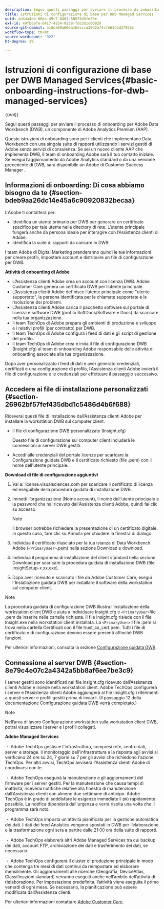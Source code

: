 ```yaml
---
description: Segui questi passaggi per avviare il processo di onboarding per Adobe Data Workbench (DWB), un componente di Adobe Analytics Premium (AAP).
title: Istruzioni di configurazione di base per DWB Managed Services
uuid: ad44a4eb-00ea-49c7-8401-58976d8fe39e
exl-id: 49fb6afe-b417-4554-9238-fd6381c00029
source-git-commit: b1dda69a606a16dccca30d2a74c7e63dbd27936c
workflow-type: tm+mt
source-wordcount: '922'
ht-degree: 2%

---
```


# Istruzioni di configurazione di base per DWB Managed Services{#basic-onboarding-instructions-for-dwb-managed-services}

{{eol}}

Segui questi passaggi per avviare il processo di onboarding per Adobe Data Workbench (DWB), un componente di Adobe Analytics Premium (AAP).

Queste istruzioni di onboarding sono per i clienti che implementano Data Workbench con una singola suite di rapporti utilizzando i servizi gestiti di Adobe senza servizi di consulenza. Se sei un nuovo cliente AAP che implementa DWB, il team di onboarding Adobe sarà il tuo contatto iniziale. Se esegui l’aggiornamento da Adobe Analytics standard o da una versione precedente di DWB, sarà disponibile un Adobe di Customer Success Manager .

## Informazioni di onboarding: Di cosa abbiamo bisogno da te {#section-bdeb9aa26dc14e45a6c90920832becaa}

L’Adobe ti contatterà per:

* Identifica un utente primario per DWB per generare un certificato specifico per tale utente nella directory di rete. L’utente principale fungerà anche da persona ideale per interagire con l’Assistenza clienti di Adobe.
* Identifica la suite di rapporti da caricare in DWB.

I team Adobe di Digital Marketing prenderanno quindi le tue informazioni per creare profili, impostare account e distribuire un file di configurazione per DWB.

**Attività di onboarding di Adobe**

* L’Assistenza clienti Adobe crea un account con licenza DWB. Adobe Customer Care genera un certificato DWB per l’utente principale.
* L’Assistenza clienti Adobe definisce l’utente principale come &quot;utente supportato&quot;, la persona identificata per le chiamate supportate e la risoluzione dei problemi.
* L’Assistenza clienti Adobe carica il pacchetto software sul portale di licenza e software DWB (profilo SoftDocs/Software e Docs) da scaricare nella tua organizzazione.
* Il team TechOps di Adobe prepara gli ambienti di produzione e sviluppo e i relativi profili (per contratto) per DWB.
* Il team TechOps di Adobe configura i feed di dati e gli script di gestione del profilo.
* Il team TechOps di Adobe crea e invia il file di configurazione DWB (Insight.cfg) al team di onboarding Adobe responsabile delle attività di onboarding associate alla tua organizzazione.

Dopo aver personalizzato i feed di dati e aver generato credenziali, certificati e una configurazione di profilo, l’Assistenza clienti Adobe invierà il file di configurazione e le credenziali per effettuare il passaggio successivo.

## Accedere ai file di installazione personalizzati {#section-26962bf57fef435dbd1c5486d4b6f688}

Riceverai questi file di installazione dall’Assistenza clienti Adobe per installare la workstation DWB sul computer client.

* Il file di configurazione DWB personalizzato (Insight.cfg)

   Questo file di configurazione sul computer client includerà le connessioni ai server DWB gestiti.

* Accedi alle credenziali del portale licenze per scaricare la Configurazione guidata DWB e il certificato richiesto (file .pem) con il nome dell&#39;utente principale.

**Download di file di configurazione aggiuntivi**

1. Vai a: license.visualsciences.com per scaricare il certificato di licenza ed eseguibile della procedura guidata di installazione DWB.
1. Immetti l’organizzazione (Nome account), il nome dell’utente principale e la password che hai ricevuto dall’Assistenza clienti Adobe, quindi fai clic su accesso.

   >[!NOTE]
   >
   >Il browser potrebbe richiedere la presentazione di un certificato digitale. In questo caso, fare clic su Annulla per chiudere la finestra di dialogo.

1. Individua il certificato rilasciato per la tua istanza di Data Workbench Adobe (`<PrimaryUser>`.pem) nella sezione Download e download.
1. Individua il programma di installazione del client standard nella sezione Download per scaricare la procedura guidata di installazione DWB (file InsightSetup-x.xx.exe).
1. Dopo aver ricevuto e scaricato i file da Adobe Customer Care, esegui l&#39;Installazione guidata DWB per installare il software della workstation sul computer client.

>[!NOTE]
La procedura guidata di configurazione DWB illustra l’installazione della workstation client DWB e aiuta a individuare Insight.cfg e `<PrimaryUser>`file .pem da inserire nelle cartelle richieste. Il file Insight.cfg risiede con il file Insight.exe nella workstation client installata. La `<PrimaryUser>`Il file .pem si trova nella cartella Certificati con il file trust_ca_cert.pem. Tutti i file di certificato e di configurazione devono essere presenti affinché DWB funzioni.

Per ulteriori informazioni, consulta la sezione [Configurazione guidata DWB](https://experienceleague.adobe.com/docs/data-workbench/using/install/workstation-setup/install-setup.html).

## Connessione ai server DWB {#section-8e79c4e07c2a4342a5bb8af6ee7be3c9}

I server gestiti sono identificati nel file Insight.cfg ricevuto dall’Assistenza clienti Adobe e risiede nella workstation client. Adobe TechOps configurerà i server e l’Assistenza clienti Adobe aggiungerà al file Insight.cfg i riferimenti a questi server e profili gestiti prima di inviarli. (Il passaggio 12 della documentazione Configurazione guidata DWB verrà completato.)

>[!NOTE]
Nell’area di lavoro Configurazione workstation sulla workstation client DWB, potrai visualizzare i server e i profili collegati.

**Adobe Managed Services**

・ Adobe TechOps gestisce l&#39;infrastruttura, compresi rete, centro dati, server e storage. Il monitoraggio dell&#39;infrastruttura e la risposta agli avvisi si verificano 24 ore su 24, 7 giorni su 7 per gli avvisi che richiedono l&#39;azione TechOps. Per altri avvisi, TechOps avviserà l&#39;Assistenza clienti Adobe di coordinarsi con te.

・ Adobe TechOps eseguirà la manutenzione e gli aggiornamenti del firmware per i server gestiti. Per la manutenzione che causa tempi di inattività, riceverai notifiche relative alla finestra di manutenzione dall’Assistenza clienti con almeno due settimane di anticipo. Adobe TechOps è in grado di soddisfare le esigenze immediate il più rapidamente possibile. La notifica dipenderà dall&#39;urgenza e verrà risolta una volta che il programma sarà noto.

・ Adobe TechOps imposta un&#39;attività pianificata per la gestione automatica dei dati. I dati dei feed Analytics vengono spostati in DWB per l’elaborazione e la trasformazione ogni sera a partire dalle 21:00 ora della suite di rapporti.

・ Adobe TechOps elaborerà altri Adobe Managed Services tra cui backup dei dati, account FTP, archiviazione dei dati e trasferimento dei dati, se necessario.

・ Adobe TechOps configurerà il cluster di produzione principale in modo che contenga tre mesi di dati continui da reimpostare ed elaborare mensilmente. Gli aggiornamenti alle ricerche (Geografia, DeviceAtlas, Classificazioni standard) verranno eseguiti anche nell’ambito dell’attività di rielaborazione. Per impostazione predefinita, l’attività viene eseguita il primo venerdì di ogni mese. Se necessario, la pianificazione può essere modificata dall’Assistenza clienti.

Per ulteriori informazioni contattare [Adobe Customer Care](https://helpx.adobe.com/support/programs/enterprise-support-terms.html).
